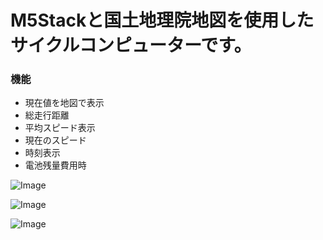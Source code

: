 # M5Stackと国土地理院地図を使用したサイクルコンピューターです。
### 機能
- 現在値を地図で表示
- 総走行距離
- 平均スピード表示
- 現在のスピード
- 時刻表示
- 電池残量費用時


![Image](https://github.com/user-attachments/assets/cfa498f3-5290-4123-8c20-f0f7ff2ba11e)

![Image](https://github.com/user-attachments/assets/796eb70d-51fa-4ae8-8a72-68e0d844322c)

![Image](https://github.com/user-attachments/assets/ec3ba8c3-9174-444c-92af-ba4ecf92d500)

